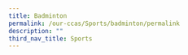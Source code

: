 ```yaml
---
title: Badminton
permalink: /our-ccas/Sports/badminton/permalink
description: ""
third_nav_title: Sports
---
```

